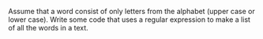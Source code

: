 Assume that a word consist of
only letters from the alphabet (upper case or lower case). Write some
code that uses a regular expression to make a list of all the words in a
text.
